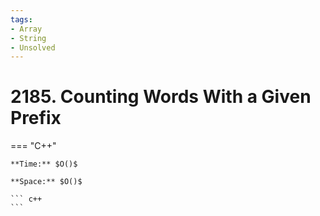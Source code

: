 ```yaml
---
tags:
- Array
- String
- Unsolved
---
```



# 2185. Counting Words With a Given Prefix

=== "C++"

    **Time:** $O()$

    **Space:** $O()$

    ``` c++
    ```